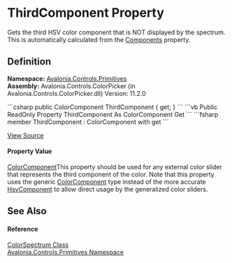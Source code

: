 # ThirdComponent Property


Gets the third HSV color component that is NOT displayed by the spectrum. This is automatically calculated from the <a href="P_Avalonia_Controls_Primitives_ColorSpectrum_Components">Components</a> property.



## Definition
**Namespace:** <a href="N_Avalonia_Controls_Primitives">Avalonia.Controls.Primitives</a>  
**Assembly:** Avalonia.Controls.ColorPicker (in Avalonia.Controls.ColorPicker.dll) Version: 11.2.0

<Tabs groupId="api-code-preview">
<TabItem value="csharp" label="C#">
```csharp
public ColorComponent ThirdComponent { get; }
```
</TabItem>
<TabItem value="vb" label="VB">
```vb
Public ReadOnly Property ThirdComponent As ColorComponent
	Get
```
</TabItem>
<TabItem value="fsharp" label="F#">
```fsharp
member ThirdComponent : ColorComponent with get
```
</TabItem>
</Tabs>



<a href="https://github.com/AvaloniaUI/Avalonia/tree/master/src/Avalonia.Controls.ColorPicker/ColorSpectrum/ColorSpectrum.Properties.cs#L242" title="View the source code">View Source</a>



#### Property Value
<a href="T_Avalonia_Controls_ColorComponent">ColorComponent</a>This property should be used for any external color slider that represents the third component of the color. Note that this property uses the generic <a href="T_Avalonia_Controls_ColorComponent">ColorComponent</a> type instead of the more accurate <a href="T_Avalonia_Controls_HsvComponent">HsvComponent</a> to allow direct usage by the generalized color sliders.

## See Also


#### Reference
<a href="T_Avalonia_Controls_Primitives_ColorSpectrum">ColorSpectrum Class</a>  
<a href="N_Avalonia_Controls_Primitives">Avalonia.Controls.Primitives Namespace</a>  

